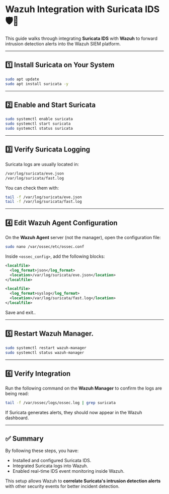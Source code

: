 # Wazuh Integration with Suricata IDS 🛡️🐍

This guide walks through integrating **Suricata IDS** with **Wazuh** to forward intrusion detection alerts into the Wazuh SIEM platform.

---

## 1️⃣ Install Suricata on Your System
```bash
sudo apt update
sudo apt install suricata -y
```

---

## 2️⃣ Enable and Start Suricata
```bash
sudo systemctl enable suricata
sudo systemctl start suricata
sudo systemctl status suricata
```

---

## 3️⃣ Verify Suricata Logging
Suricata logs are usually located in:
```bash
/var/log/suricata/eve.json
/var/log/suricata/fast.log
```
You can check them with:
```bash
tail -f /var/log/suricata/eve.json
tail -f /var/log/suricata/fast.log
```

---

## 4️⃣ Edit Wazuh Agent Configuration
On the **Wazuh Agent** server (not the manager), open the configuration file:
```bash
sudo nano /var/ossec/etc/ossec.conf
```

Inside `<ossec_config>`, add the following blocks:

```xml
<localfile>
  <log_format>json</log_format>
  <location>/var/log/suricata/eve.json</location>
</localfile>

<localfile>
  <log_format>syslog</log_format>
  <location>/var/log/suricata/fast.log</location>
</localfile>
```

Save and exit..

---

## 5️⃣ Restart Wazuh Manager.
```bash
sudo systemctl restart wazuh-manager
sudo systemctl status wazuh-manager
```

---

## 6️⃣ Verify Integration
Run the following command on the **Wazuh Manager** to confirm the logs are being read:
```bash
tail -f /var/ossec/logs/ossec.log | grep suricata
```

If Suricata generates alerts, they should now appear in the Wazuh dashboard.

---

## ✅ Summary
By following these steps, you have:
- Installed and configured Suricata IDS.
- Integrated Suricata logs into Wazuh.
- Enabled real-time IDS event monitoring inside Wazuh.

This setup allows Wazuh to **correlate Suricata's intrusion detection alerts** with other security events for better incident detection.

